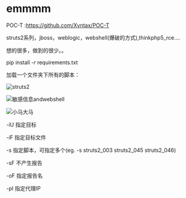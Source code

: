 # emmmm
POC-T :https://github.com/Xyntax/POC-T

struts2系列，jboss，weblogic，webshell(爆破的方式),thinkphp5_rce....

想的很多，做到的很少。。

pip install -r requirements.txt

加载一个文件夹下所有的脚本：

![struts2](https://github.com/Go0p/emmmm/blob/master/struts2.png)

![敏感信息andwebshell](https://github.com/Go0p/emmmm/blob/master/敏感信息andwebshell.png)

![小马大马](https://github.com/Go0p/emmmm/blob/master/小马大马.png)

-iU 指定目标

-iF 指定目标文件

-s 指定脚本，可指定多个(eg. -s struts2_003 struts2_045 struts2_046)

-sF 不产生报告

-oF 指定报告名

-pI  指定代理IP